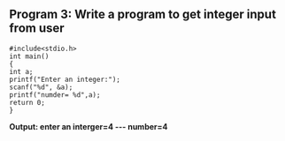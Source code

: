 ## Program 3: Write a program to get integer input from user
```
#include<stdio.h>
int main()
{
int a;
printf("Enter an integer:");
scanf("%d", &a);
printf("numder= %d",a);
return 0;
}
```
**Output: enter an interger=4 --- number=4**
